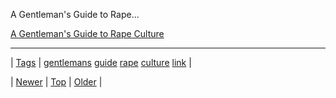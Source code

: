 <!--
title: A Gentleman&apos;s Guide to Rape Culture
date: 2020-06-28T15:27:00.316Z
tags: gentlemans, guide, rape, culture, link
-->


A Gentleman's Guide to Rape...

[A Gentleman's Guide to Rape Culture](https://medium.com/human-parts/a-gentlemens-guide-to-rape-culture-7fc86c50dc4c)

<!--BOTTOM-POST-NAVIGATION-->
---

| [Tags](tags.md) | [gentlemans](tag-gentlemans.md) [guide](tag-guide.md) [rape](tag-rape.md) [culture](tag-culture.md) [link](tag-link.md) |

| [Newer](87812674203.md) | [Top](index.md) | [Older](87814239249.md) |
